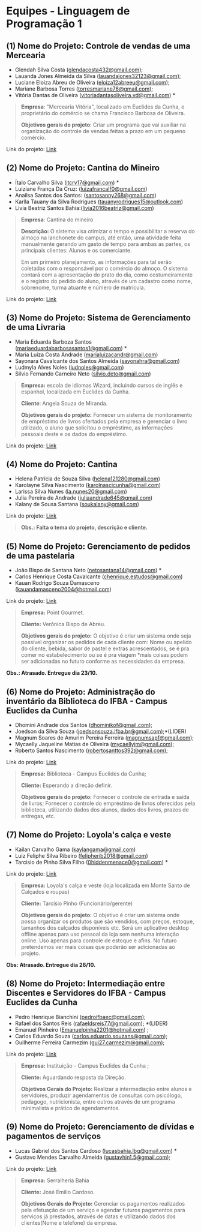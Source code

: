 # Equipes - Linguagem de Programação 1

## (1) Nome do Projeto: Controle de vendas de uma Mercearia

- Glendah Silva Costa (glendacosta432@gmail.com);
- Lauanda Jones Almeida da Silva (lauandajones32123@gmail.com);
- Luciane Eloiza Abreu de Oliveira (eloiza12abreeu@gmail.com);
- Mariane Barbosa Torres (torresmariane76@gmail.com);
- Vitória Dantas de Oliveira (vitoriadantasoliveira.vd@gmail.com) \*

> **Empresa**: "Mercearia Vitória", localizado em Euclides da Cunha, o proprietário do comércio se chama Francisco Barbosa de Oliveira.
>
> **Objetivos gerais do projeto**: Criar um programa que vai auxiliar na organização do controle de vendas feitas a prazo em um pequeno comércio.

Link do projeto: [Link](https://github.com/vitoria121/sistemadecontroledevendas)

## (2) Nome do Projeto: Cantina do Mineiro

- Ítalo Carvalho Silva (itcrv17@gmail.com) *
- Luiziane França Da Cruz: ([luizafrancalf0@gmail.com](mailto:luizafrancalf0@gmail.com))
- Anailsa Santos dos Santos: ([santosanny268@gmail.com](mailto:santosanny268@gmail.com))
- Karlla Tauany da Silva Rodrigues ([tauanyrodrigues15@outlook.com](mailto:tauanyrodrigues15@outlook.com))
- Livia Beatriz Santos Bahia:([livia2016beatriz@gmail.com](mailto:livia2016beatriz@gmail.com))

> **Empresa**: Cantina do mineiro
>
> **Descrição:** O sistema visa otimizar o tempo e possibilitar a reserva do almoço na lanchonete do campus, até então, uma atividade feita manualmente gerando um gasto de tempo para ambas as partes, os principais clientes: Alunos e os comerciante.
>
> Em um primeiro planejamento, as informações para tal serão coletadas com o responsável por o comércio do almoço. O sistema contará com a apresentação do prato do dia, como costumeiramente e o registro do pedido do aluno, através de um cadastro como nome, sobrenome, turma atuante e número de matrícula.

Link do projeto: [Link](https://github.com/ItaloGostoso/Projeto-Linguagem-I.git)

## (3) Nome do Projeto: Sistema de Gerenciamento de uma Livraria

- Maria Eduarda Barboza Santos (mariaeduardabarbosasantos1@gmail.com) *
- Maria Luíza Costa Andrade (marialuizacandr@gmail.com)
- Sayonara Cavalcante dos Santos Almeida (sayonahra@gmail.com) 
- Ludmyla Alves Noles (ludnoles@gmail.com)
- Silvio Fernando Carneiro Neto (silvio.deto@gmail.com)

> **Empresa:** escola de idiomas Wizard, incluindo cursos de inglês e espanhol, localizada em Euclides da Cunha. 
>
> **Cliente**: Angela Souza de Miranda.
>
> **Objetivos gerais do projeto:** Fornecer um sistema de monitoramento de empréstimo de livros ofertados pela empresa e gerenciar o livro utilizado, o aluno que solicitou o empréstimo, as informações pessoais deste e os dados do empréstimo.

Link do projeto: [Link](https://github.com/mariaeduardabarboza/SISTEMA-DE-GERENCIAMENTO-DE-UMA-LIVRARIA)

## (4) Nome do Projeto: Cantina

- Helena Patrícia de Souza Silva (helena121280@gmail.com)
- Karolayne Silva Nascimento (karolnascicunha@gmail.com)
- Larissa Silva Nunes (la.nunes20@gmail.com)
- Julia Pereira de Andrade (juliaandrade645@gmail.com)
- Kalany de Sousa Santana ([soukalany@gmail.com](mailto:soukalany@gmail.com))

Link do projeto: [Link](https://github.com/Helenapati/Projeto-)

> **Obs.: Falta o tema do projeto, descrição e cliente.**

## (5) Nome do Projeto: Gerenciamento de pedidos de uma pastelaria

- João Bispo de Santana Neto ([netosantana14@gmail.com](mailto:netosantana14@gmail.com)) *
- Carlos Henrique Costa Cavalcante ([chenrique.estudos@gmail.com](mailto:chenrique.estudos@gmail.com))
- Kauan Rodrigo Souza Damasceno ([kauandamasceno2004@hotmail.com](mailto:kauandamasceno2004@hotmail.com))

Link do projeto: [Link](https://github.com/N33ttu2/Gerenciamento_de_pedidos_de_uma_pastelaria)

> **Empresa:** Point Gourmet.
>
> **Cliente:** Verônica Bispo de Abreu.
>
> **Objetivos gerais do projeto:** O objetivo é criar um sistema onde seja possível organizar os pedidos de cada cliente com: Nome ou apelido do cliente, bebida, sabor de pastel e extras acrescentados, se é pra comer no estabelecimento ou se é pra viagem *mais coisas podem ser adicionadas no futuro conforme as necessidades da empresa.

**Obs.: Atrasado. Entregue dia 23/10.**

## (6) Nome do Projeto: Administração do inventário da Biblioteca do IFBA - Campus Euclides da Cunha

- Dhomini Andrade dos Santos ([dhominikof@gmail.com](mailto:dhominikof@gmail.com));
- Joedson da Silva Souza ([joedsonsouza.ifba.br@gmail.com](mailto:joedsonsouza.ifba.br@gmail.com));*(LIDER)
- Magnum Soares de Amurim Pereira Ferreira ([magnumsapf@gmail.com](mailto:magnumsapf@gmail.com));
- Mycaelly Jaqueline Matias de Oliveira ([mycaellyjm@gmail.com](mailto:mycaellyjm@gmail.com));
- Roberto Santos Nascimento ([robertosanttos392@gmail.com](mailto:robertosanttos392@gmail.com));

Link do projeto: [Link](https://github.com/JoedsonSouza/PROJETO-BIBLIOTECA-IFBA)

> **Empresa:** Biblioteca - Campus Euclides da Cunha;
>
> **Cliente:** Esperando a direção definir.
>
> **Objetivos gerais do projeto:** Fornecer o controle de entrada e saída de livros; Fornecer o controle do empréstimo de livros oferecidos pela biblioteca, utilizando dados dos alunos, dados dos livros, prazos de entregas, etc.

## (7) Nome do Projeto: Loyola's calça e veste

- Kailan Carvalho Gama ([kaylangama@gmail.com](mailto:kaylangama@gmail.com)) 
- Luiz Feliphe Silva Ribeiro ([felipherib2018@gmail.com](mailto:felipherib2018@gmail.com))
- Tarcisio de Pinho Silva Filho ([0hiddenmenace0@gmail.com](mailto:0hiddenmenace0@gmail.com)) *

Link do projeto: [Link](https://github.com/TarcisioFilhox/ProjetoLoyola-s-)

> **Empresa:** Loyola's calça e veste (loja localizada em Monte Santo de Calçados e roupas)
>
> **Cliente:** Tarcísio Pinho (Funcionário/gerente)
>
> **Objetivos gerais do projeto:** O objetivo é criar um sistema onde possa organizar os produtos que são vendidos, com preços, estoque, tamanhos dos calçados disponíveis etc. Será um aplicativo desktop offline apenas para uso pessoal da loja sem nenhuma interação online. Uso apenas para controle de estoque e afins. No futuro pretendemos ver mais coisas que poderão ser adicionadas ao projeto.

**Obs: Atrasado. Entregue dia 26/10.**

## (8) Nome do Projeto: Intermediação entre Discentes e Servidores do IFBA - Campus Euclides da Cunha

- Pedro Henrique Bianchini ([pedroifbaec@gmail.com](mailto:pedroifbaec@gmail.com));
- Rafael dos Santos Reis ([rafaeldsreis77@gmail.com](mailto:rafaeldsreis77@gmail.com)); *(LIDER)
- Emanuel Pinheiro ([Emanuelpinha2201@hotmail.com](mailto:Emanuelpinha2201@hotmail.com)) ;
- Carlos Eduardo Souza ([carlos.eduardo.souzans@gmail.com](mailto:carlos.eduardo.souzans@gmail.com));
- Guilherme Ferreira Carmezim ([gui27.carmezim@gmail.com](mailto:gui27.carmezim@gmail.com));

Link do projeto: [Link](https://github.com/Carmezimgui/ATA-REUNIAO)

> **Empresa:** Instituição - Campus Euclides da Cunha ;
>
> **Cliente:** Aguardando resposta da Direção.
>
> **Objetivos Gerais do Projeto:** Realizar a intermediação entre alunos e servidores, produzir agendamentos de consultas com psicólogo, pedagogo, nutricionista, entre outros através de um programa minimalista e prático de agendamentos.

## (9) Nome do Projeto: Gerenciamento de dívidas e pagamentos de serviços

- Lucas Gabriel dos Santos Cardoso ([lucasbahia.lbg@gmail.com](mailto:lucasbahia.lbg@gmail.com)) *
- Gustavo Mendes Carvalho Almeida ([gustavhin1.5@gmail.com](mailto:gustavhin1.5@gmail.com));

Link do projeto: [Link](https://github.com/lucas-gabrielll/ProjetoLP1)

> **Empresa:** Serralheria Bahia
>
> **Cliente:** José Emilio Cardoso.
>
> **Objetivos Gerais do Projeto:** Gerenciar os pagamentos realizados pela efetuação de um serviço e agendar futuros pagamentos para serviços já prestados, através de datas e utilizando dados dos clientes(Nome e telefone) da empresa.

